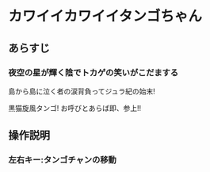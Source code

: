 # カワイイカワイイタンゴちゃん 

## あらすじ

### 夜空の星が輝く陰でトカゲの笑いがこだまする

島から島に泣く者の涙背負ってジュラ紀の始末!

黒猫旋風タンゴ! お呼びとあらば即、参上!!

## 操作説明

### 左右キー:タンゴチャンの移動
